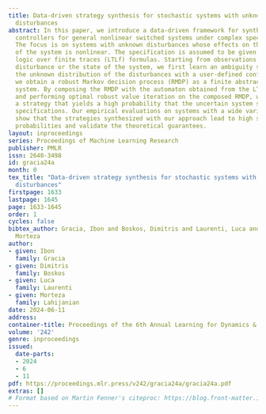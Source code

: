 ```yaml
---
title: Data-driven strategy synthesis for stochastic systems with unknown nonlinear
  disturbances
abstract: In this paper, we introduce a data-driven framework for synthesis of provably-correct
  controllers for general nonlinear switched systems under complex specifications.
  The focus is on systems with unknown disturbances whose effects on the dynamics
  of the system is nonlinear. The specification is assumed to be given as linear temporal
  logic over finite traces (LTLf) formulas. Starting from observations of either the
  disturbance or the state of the system, we first learn an ambiguity set that contains
  the unknown distribution of the disturbances with a user-defined confidence. Next,
  we obtain a robust Markov decision process (RMDP) as a finite abstraction of the
  system. By composing the RMDP with the automaton obtained from the LTLf formula
  and performing optimal robust value iteration on the composed RMDP, we synthesize
  a strategy that yields a high probability that the uncertain system satisfies the
  specifications. Our empirical evaluations on systems with a wide variety of disturbances
  show that the strategies synthesized with our approach lead to high satisfaction
  probabilities and validate the theoretical guarantees.
layout: inproceedings
series: Proceedings of Machine Learning Research
publisher: PMLR
issn: 2640-3498
id: gracia24a
month: 0
tex_title: "Data-driven strategy synthesis for stochastic systems with unknown nonlinear
  disturbances"
firstpage: 1633
lastpage: 1645
page: 1633-1645
order: 1
cycles: false
bibtex_author: Gracia, Ibon and Boskos, Dimitris and Laurenti, Luca and Lahijanian,
  Morteza
author:
- given: Ibon
  family: Gracia
- given: Dimitris
  family: Boskos
- given: Luca
  family: Laurenti
- given: Morteza
  family: Lahijanian
date: 2024-06-11
address:
container-title: Proceedings of the 6th Annual Learning for Dynamics & Control Conference
volume: '242'
genre: inproceedings
issued:
  date-parts:
  - 2024
  - 6
  - 11
pdf: https://proceedings.mlr.press/v242/gracia24a/gracia24a.pdf
extras: []
# Format based on Martin Fenner's citeproc: https://blog.front-matter.io/posts/citeproc-yaml-for-bibliographies/
---
```

